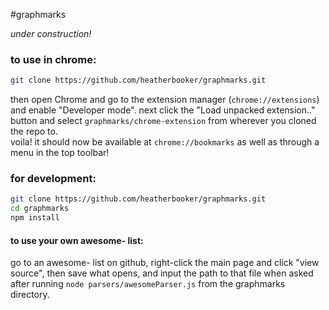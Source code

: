 #graphmarks

*under construction!*

### to use in chrome:
```bash
git clone https://github.com/heatherbooker/graphmarks.git
```
then open Chrome and go to the extension manager (`chrome://extensions`) and enable "Developer mode". next click the "Load unpacked extension.." button and select `graphmarks/chrome-extension` from wherever you cloned the repo to.  
voila! it should now be available at `chrome://bookmarks` as well as through a menu in the top toolbar!  
### for development:
```bash
git clone https://github.com/heatherbooker/graphmarks.git
cd graphmarks
npm install
```
#### to use your own awesome-<whatever> list:
go to an awesome-<whatever> list on github, right-click the main page and click "view source", then save what opens, and input the path to that file when asked after running `node parsers/awesomeParser.js` from the graphmarks directory.


